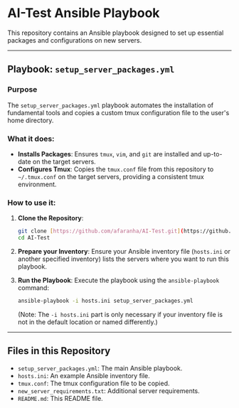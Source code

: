 # AI-Test Ansible Playbook

This repository contains an Ansible playbook designed to set up essential packages and configurations on new servers.

---

## Playbook: `setup_server_packages.yml`

### Purpose

The `setup_server_packages.yml` playbook automates the installation of fundamental tools and copies a custom tmux configuration file to the user's home directory.

### What it does:

-   **Installs Packages**: Ensures `tmux`, `vim`, and `git` are installed and up-to-date on the target servers.
-   **Configures Tmux**: Copies the `tmux.conf` file from this repository to `~/.tmux.conf` on the target servers, providing a consistent tmux environment.

### How to use it:

1.  **Clone the Repository**:
    ```bash
    git clone [https://github.com/afaranha/AI-Test.git](https://github.com/afaranha/AI-Test.git)
    cd AI-Test
    ```

2.  **Prepare your Inventory**:
    Ensure your Ansible inventory file (`hosts.ini` or another specified inventory) lists the servers where you want to run this playbook.

3.  **Run the Playbook**:
    Execute the playbook using the `ansible-playbook` command:
    ```bash
    ansible-playbook -i hosts.ini setup_server_packages.yml
    ```
    (Note: The `-i hosts.ini` part is only necessary if your inventory file is not in the default location or named differently.)

---

## Files in this Repository

-   `setup_server_packages.yml`: The main Ansible playbook.
-   `hosts.ini`: An example Ansible inventory file.
-   `tmux.conf`: The tmux configuration file to be copied.
-   `new_server_requirements.txt`: Additional server requirements.
-   `README.md`: This README file.